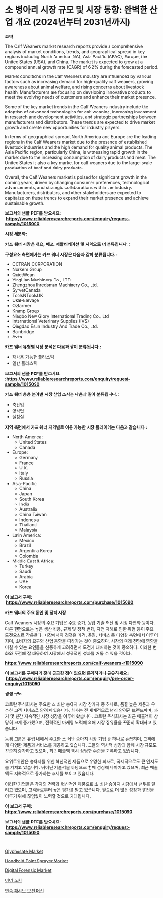 <p><h1>소 병아리 시장 규모 및 시장 동향: 완벽한 산업 개요 (2024년부터 2031년까지)</h1></p><p><strong>요약</strong></p>
<p><p>The Calf Weaners market research reports provide a comprehensive analysis of market conditions, trends, and geographical spread in key regions including North America (NA), Asia Pacific (APAC), Europe, the United States (USA), and China. The market is expected to grow at a compound annual growth rate (CAGR) of 6.2% during the forecasted period.</p><p>Market conditions in the Calf Weaners industry are influenced by various factors such as increasing demand for high-quality calf weaners, growing awareness about animal welfare, and rising concerns about livestock health. Manufacturers are focusing on developing innovative products to meet the evolving needs of customers and enhance their market presence.</p><p>Some of the key market trends in the Calf Weaners industry include the adoption of advanced technologies for calf weaning, increasing investment in research and development activities, and strategic partnerships between manufacturers and distributors. These trends are expected to drive market growth and create new opportunities for industry players.</p><p>In terms of geographical spread, North America and Europe are the leading regions in the Calf Weaners market due to the presence of established livestock industries and the high demand for quality animal products. The Asia Pacific region, particularly China, is witnessing rapid growth in the market due to the increasing consumption of dairy products and meat. The United States is also a key market for calf weaners due to the large-scale production of beef and dairy products.</p><p>Overall, the Calf Weaners market is poised for significant growth in the coming years, driven by changing consumer preferences, technological advancements, and strategic collaborations within the industry. Manufacturers, distributors, and other stakeholders are expected to capitalize on these trends to expand their market presence and achieve sustainable growth.</p></p>
<p><strong>보고서의 샘플 PDF를 받으세요: &nbsp;<a href="https://www.reliableresearchreports.com/enquiry/request-sample/1015090">https://www.reliableresearchreports.com/enquiry/request-sample/1015090</a></strong></p>
<p><strong>시장 세분화:</strong></p>
<p><strong> 카프 웨너 시장은 개요, 배포, 애플리케이션 및 지역으로 더 분류됩니다. :</strong></p>
<p><strong>구성요소 측면에서는 카프 웨너 시장은 다음과 같이 분류됩니다.:</strong></p>
<p><ul><li>COTRAN CORPORATION</li><li>Norkem Group</li><li>QuietWean</li><li>YingLian Machinery Co., LTD.</li><li>Zhengzhou Ihredsman Machinery Co., Ltd.</li><li>SyrvetCanada</li><li>ToolsNToolsUK</li><li>Ukal-Elevage</li><li>Ozfarmer</li><li>Kramp Groep</li><li>Ningbo New Glory International Trading Co., Ltd</li><li>International Veterinary Supplies (IVS)</li><li>Qingdao Esun Industry And Trade Co., Ltd.</li><li>Bainbridge</li><li>Avita</li></ul></p>
<p><strong> 카프 웨너 유형별 시장 분석은 다음과 같이 분류됩니다.:</strong></p>
<p><ul><li>재사용 가능한 플라스틱</li><li>일반 플라스틱</li></ul></p>
<p><strong>보고서의 샘플 PDF를 받으세요 :<a href="https://www.reliableresearchreports.com/enquiry/request-sample/1015090">https://www.reliableresearchreports.com/enquiry/request-sample/1015090</a></strong></p>
<p><strong> 카프 웨너 응용 분야별 시장 산업 조사는 다음과 같이 분류됩니다.:</strong></p>
<p><ul><li>축산업</li><li>양식업</li><li>실험실</li></ul></p>
<p><strong>지역 측면에서 카프 웨너 지역별로 이용 가능한 시장 플레이어는 다음과 같습니다.:</strong></p>
<p><ul>
    <li>
        North America:
        <ul>
            <li>United States</li>
            <li>Canada</li>
        </ul>
    </li>
    <li>
        Europe:
        <ul>
            <li>Germany</li>
            <li>France</li>
            <li>U.K.</li>
            <li>Italy</li>
            <li>Russia</li>
        </ul>
    </li>
    <li>
        Asia-Pacific:
        <ul>
            <li>China</li>
            <li>Japan</li>
            <li>South Korea</li>
            <li>India</li>
            <li>Australia</li>
            <li>China Taiwan</li>
            <li>Indonesia</li>
            <li>Thailand</li>
            <li>Malaysia</li>
        </ul>
    </li>
    <li>
        Latin America:
        <ul>
            <li>Mexico</li>
            <li>Brazil</li>
            <li>Argentina Korea</li>
            <li>Colombia</li>
        </ul>
    </li>
    <li>
        Middle East & Africa:
        <ul>
            <li>Turkey</li>
            <li>Saudi</li>
            <li>Arabia</li>
            <li>UAE</li>
            <li>Korea</li>
        </ul>
    </li>
    </ul></p>
<p><strong>이 보고서 구매: &nbsp;<a href="https://www.reliableresearchreports.com/purchase/1015090">https://www.reliableresearchreports.com/purchase/1015090</a></strong></p>
<p><strong>카프 웨너의 주요 동인 및 장벽 시장</strong></p>
<p><p>Calf Weaners 시장의 주요 기업은 수요 증가, 농업 기술 혁신 및 시장 다변화 등이다. 다른 한편으로는 높은 생산 비용, 규제 및 정책 변화, 자연 재해로 인한 위험 등이 주요 도전요소로 작용한다. 시장에서의 경쟁은 가격, 품질, 서비스 등 다양한 측면에서 이루어지며, 소비자의 요구와 산업 동향을 따라가는 것이 중요하다. 시장의 미래 전망에 영향을 미칠 수 있는 요인들을 신중하게 고려하면서 도전에 대처하는 것이 중요하다. 이러한 변화와 도전에 잘 대응하여 시장에서 성공적인 성과를 거둘 수 있을 것이다.</p></p>
<p><strong><a href="https://www.reliableresearchreports.com/calf-weaners-r1015090">https://www.reliableresearchreports.com/calf-weaners-r1015090</a></strong></p>
<p><strong>이 보고서를 구매하기 전에 궁금한 점이 있으면 문의하거나 공유하세요.: &nbsp;<a href="https://www.reliableresearchreports.com/enquiry/pre-order-enquiry/1015090">https://www.reliableresearchreports.com/enquiry/pre-order-enquiry/1015090</a></strong></p>
<p><strong>경쟁 구도</strong></p>
<p><p>코트란 주식회사는 주요한 소 쇠난 송아지 시장 참가자 중 하나로, 품질 높은 제품과 우수한 고객 서비스로 알려져 있습니다. 회사는 전 세계적으로 널리 알려진 브랜드이며, 과거 몇 년간 지속적인 시장 성장을 이루어 왔습니다. 코트란 주식회사는 최근 매출액이 상당히 크게 증가했으며, 전략적인 마케팅 노력에 의해 시장 점유율을 꾸준히 확대하고 있습니다.</p><p>놈켐 그룹은 유럽 내에서 주요한 소 쇠난 송아지 시장 기업 중 하나로 손꼽히며, 고객에게 다양한 제품과 서비스를 제공하고 있습니다. 그들의 역사적 성장과 함께 시장 규모도 꾸준히 증가하고 있으며, 최근 매출액 역시 상당한 수준을 기록하고 있습니다.</p><p>요위트위안은 송아지를 위한 혁신적인 제품으로 유명한 회사로, 국제적으로도 큰 인지도를 가지고 있습니다. 뛰어난 기술력을 바탕으로 함께 성장해 나아가고 있으며, 최근 매출액도 지속적으로 증가하는 추세를 보이고 있습니다.</p><p>이러한 기업들은 각자의 전략과 혁신적인 제품으로 소 쇠난 송아지 시장에서 선두를 달리고 있으며, 고객들로부터 높은 평가를 받고 있습니다. 앞으로 더 많은 성장과 발전을 이루기 위해 끊임없이 노력할 것으로 기대됩니다.</p></p>
<p><strong>이 보고서 구매: &nbsp; <a href="https://www.reliableresearchreports.com/purchase/1015090">https://www.reliableresearchreports.com/purchase/1015090</a></strong></p>
<p><strong>보고서의 샘플 PDF를 받으세요: &nbsp;<a href="https://www.reliableresearchreports.com/enquiry/request-sample/1015090">https://www.reliableresearchreports.com/enquiry/request-sample/1015090</a></strong><strong></strong></p>
<p>&nbsp;</p>
<p><p><a href="https://issuu.com/reportprime-2/docs/glyphosate-market-size-2030.pptx">Glyphosate Market</a></p><p><a href="https://view.publitas.com/reportprime-1/handheld-paint-sprayer-market-trends-and-market-analysis-forecasted-for-period-2024-2031/">Handheld Paint Sprayer Market</a></p><p><a href="https://github.com/gulaimolin/Market-Research-Report-List-4/blob/main/digital-forensic-market.md">Digital Forensic Market</a></p><p><a href="https://github.com/Madalyell456456/Market-Research-Report-List-1/blob/main/827643923661.md">이어 노처</a></p><p><a href="https://github.com/vs019sa3m8x/Market-Research-Report-List-1/blob/main/636659623660.md">연속 패시브 모션 머신</a></p></p>